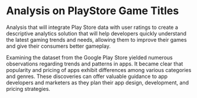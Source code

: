 # Analysis on PlayStore Game Titles

Analysis that will integrate Play Store data with user ratings to create a descriptive analytics solution that will help developers quickly understand the latest gaming trends and needs, allowing them to improve their games and give their consumers better gameplay.

Examining the dataset from the Google Play Store yielded numerous observations regarding trends and patterns in apps. It became clear that popularity and pricing of apps exhibit differences among various categories and genres. These discoveries can offer valuable guidance to app developers and marketers as they plan their app design, development, and pricing strategies.
